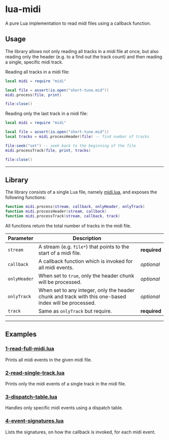 # lua-midi

A pure Lua implementation to read midi files using a callback function.

## Usage

The library allows not only reading all tracks in a midi file at once, but also reading only the header (e.g. to a find out the track count) and then reading a single, specific midi track.

Reading all tracks in a midi file:

```lua
local midi = require "midi"

local file = assert(io.open("short-tune.mid"))
midi.process(file, print)

file:close()
```

Reading only the last track in a midi file:

```lua
local midi = require "midi"

local file = assert(io.open("short-tune.mid"))
local tracks = midi.processHeader(file) -- find number of tracks

file:seek("set") -- seek back to the beginning of the file
midi.processTrack(file, print, tracks)

file:close()
```

---

## Library

The library consists of a single Lua file, namely [midi.lua](lib/midi.lua), and exposes the following functions:

```lua
function midi.process(stream, callback, onlyHeader, onlyTrack)
function midi.processHeader(stream, callback)
function midi.processTrack(stream, callback, track)
```

All functions return the total number of tracks in the midi file.

| Parameter    | Description                                                                                           |              |
|--------------|-------------------------------------------------------------------------------------------------------|--------------|
| `stream`     | A stream (e.g. `file*`) that points to the start of a midi file.                                      | **required** |
| `callback`   | A callback function which is invoked for all midi events.                                             | *optional*   |
| `onlyHeader` | When set to `true`, only the header chunk will be processed.                                          | *optional*   |
| `onlyTrack`  | When set to any integer, only the header chunk and track with this one-based index will be processed. | *optional*   |
| `track`      | Same as `onlyTrack` but require.                                                                      | **required** |

---

## Examples

### [1-read-full-midi.lua](examples/1-read-full-midi.lua)

Prints all midi events in the given midi file.

### [2-read-single-track.lua](examples/2-read-single-track.lua)

Prints only the midi events of a single track in the midi file.

### [3-dispatch-table.lua](examples/3-dispatch-table.lua)

Handles only specific midi events using a dispatch table.

### [4-event-signatures.lua](examples/4-event-signatures.lua)

Lists the signatures, on how the callback is invoked, for each midi event.
